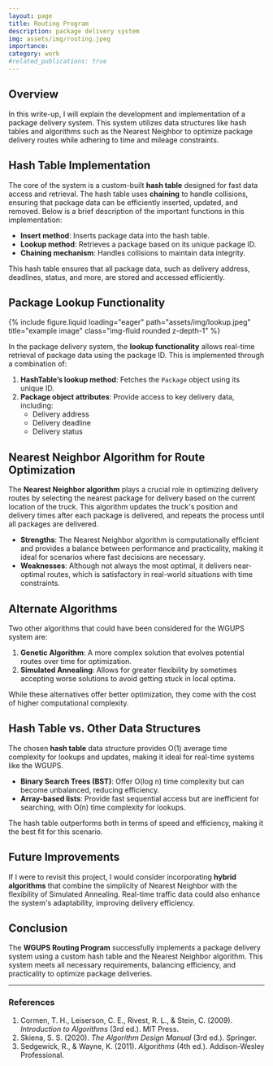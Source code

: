 ```yaml
---
layout: page
title: Routing Program
description: package delivery system
img: assets/img/routing.jpeg
importance:
category: work
#related_publications: true
---
```



## Overview


In this write-up, I will explain the development and implementation of a package delivery system. This system utilizes data structures like hash tables and algorithms such as the Nearest Neighbor to optimize package delivery routes while adhering to time and mileage constraints. 

## Hash Table Implementation

The core of the system is a custom-built **hash table** designed for fast data access and retrieval. The hash table uses **chaining** to handle collisions, ensuring that package data can be efficiently inserted, updated, and removed. Below is a brief description of the important functions in this implementation:

- **Insert method**: Inserts package data into the hash table.
- **Lookup method**: Retrieves a package based on its unique package ID.
- **Chaining mechanism**: Handles collisions to maintain data integrity.

This hash table ensures that all package data, such as delivery address, deadlines, status, and more, are stored and accessed efficiently.

## Package Lookup Functionality
<div class="row">
    <div class="col-sm mt-3 mt-md-0">
        {% include figure.liquid loading="eager" path="assets/img/lookup.jpeg" title="example image" class="img-fluid rounded z-depth-1" %}
    </div>
</div>

In the package delivery system, the **lookup functionality** allows real-time retrieval of package data using the package ID. This is implemented through a combination of:

1. **HashTable’s lookup method**: Fetches the `Package` object using its unique ID.
2. **Package object attributes**: Provide access to key delivery data, including:
   - Delivery address
   - Delivery deadline
   - Delivery status

## Nearest Neighbor Algorithm for Route Optimization

The **Nearest Neighbor algorithm** plays a crucial role in optimizing delivery routes by selecting the nearest package for delivery based on the current location of the truck. This algorithm updates the truck's position and delivery times after each package is delivered, and repeats the process until all packages are delivered.

- **Strengths**: The Nearest Neighbor algorithm is computationally efficient and provides a balance between performance and practicality, making it ideal for scenarios where fast decisions are necessary.
- **Weaknesses**: Although not always the most optimal, it delivers near-optimal routes, which is satisfactory in real-world situations with time constraints.

## Alternate Algorithms

Two other algorithms that could have been considered for the WGUPS system are:

1. **Genetic Algorithm**: A more complex solution that evolves potential routes over time for optimization.
2. **Simulated Annealing**: Allows for greater flexibility by sometimes accepting worse solutions to avoid getting stuck in local optima.

While these alternatives offer better optimization, they come with the cost of higher computational complexity.

## Hash Table vs. Other Data Structures

The chosen **hash table** data structure provides O(1) average time complexity for lookups and updates, making it ideal for real-time systems like the WGUPS. 

- **Binary Search Trees (BST)**: Offer O(log n) time complexity but can become unbalanced, reducing efficiency.
- **Array-based lists**: Provide fast sequential access but are inefficient for searching, with O(n) time complexity for lookups.

The hash table outperforms both in terms of speed and efficiency, making it the best fit for this scenario.

## Future Improvements

If I were to revisit this project, I would consider incorporating **hybrid algorithms** that combine the simplicity of Nearest Neighbor with the flexibility of Simulated Annealing. Real-time traffic data could also enhance the system's adaptability, improving delivery efficiency.

## Conclusion

The **WGUPS Routing Program** successfully implements a package delivery system using a custom hash table and the Nearest Neighbor algorithm. This system meets all necessary requirements, balancing efficiency, and practicality to optimize package deliveries.

---

### References

1. Cormen, T. H., Leiserson, C. E., Rivest, R. L., & Stein, C. (2009). *Introduction to Algorithms* (3rd ed.). MIT Press.
2. Skiena, S. S. (2020). *The Algorithm Design Manual* (3rd ed.). Springer.
3. Sedgewick, R., & Wayne, K. (2011). *Algorithms* (4th ed.). Addison-Wesley Professional.
